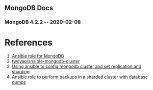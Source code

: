 ## MongoDB Docs
### MongoDB 4.2.2 -- 2020-02-08




# References
1. [Ansible role for MongoDB](https://github.com/UnderGreen/ansible-role-mongodb)
2. [twoyao/ansible-mongodb-cluster](https://github.com/twoyao/ansible-mongodb-cluster)
3. [Using ansible to config mongodb cluster and set replication and sharding](https://github.com/SevenCheung/ansible-mongodb)
4. [Ansible role to perform backups in a sharded cluster with database dumps](https://github.com/thiagoalmeidasa/ansible-mongodb-sharded-cluster-backup)